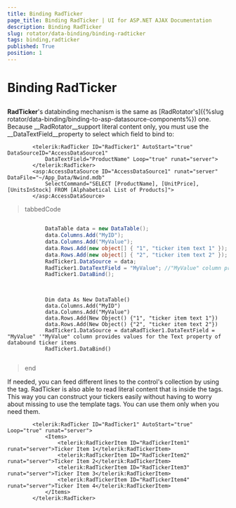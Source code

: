 ```yaml
---
title: Binding RadTicker
page_title: Binding RadTicker | UI for ASP.NET AJAX Documentation
description: Binding RadTicker
slug: rotator/data-binding/binding-radticker
tags: binding,radticker
published: True
position: 1
---
```


# Binding RadTicker



## 

__RadTicker__'s databinding mechanism is the same as [RadRotator's]({%slug rotator/data-binding/binding-to-asp-datasource-components%}) one. Because __RadRotator__support literal content only, you must use the __DataTextField__property to select which field to bind to:



````ASPNET
	    <telerik:RadTicker ID="RadTicker1" AutoStart="true" DataSourceID="AccessDataSource1"
	        DataTextField="ProductName" Loop="true" runat="server">
	    </telerik:RadTicker>
	    <asp:AccessDataSource ID="AccessDataSource1" runat="server" DataFile="~/App_Data/Nwind.mdb"
	        SelectCommand="SELECT [ProductName], [UnitPrice], [UnitsInStock] FROM [Alphabetical List of Products]">
	    </asp:AccessDataSource>
````



>tabbedCode

````C#
	
			DataTable data = new DataTable();
			data.Columns.Add("MyID");
			data.Columns.Add("MyValue");
			data.Rows.Add(new object[] { "1", "ticker item text 1" });
			data.Rows.Add(new object[] { "2", "ticker item text 2" });
			RadTicker1.DataSource = data;
			RadTicker1.DataTextField = "MyValue"; //"MyValue" column provides values for the Text property of databound ticker items
			RadTicker1.DataBind();
	
````



````VB
	
	        Dim data As New DataTable()
	        data.Columns.Add("MyID")
	        data.Columns.Add("MyValue")
	        data.Rows.Add(New Object() {"1", "ticker item text 1"})
	        data.Rows.Add(New Object() {"2", "ticker item text 2"})
	        RadTicker1.DataSource = dataRadTicker1.DataTextField = "MyValue" '"MyValue" column provides values for the Text property of databound ticker items
	        RadTicker1.DataBind()
	
````


>end

If needed, you can feed different lines to the control's <items> collection by using the __<RadTickerItem>__ tag. RadTicker is also able to read literal content that is inside the __<RadTickerItem>__ tags. This way you can construct your tickers easily without having to worry about missing to use the template tags. You can use them only when you need them.

````ASPNET
	    <telerik:RadTicker ID="RadTicker1" AutoStart="true" Loop="true" runat="server">
	        <Items>
	            <telerik:RadTickerItem ID="RadTickerItem1" runat="server">Ticker Item 1</telerik:RadTickerItem>
	            <telerik:RadTickerItem ID="RadTickerItem2" runat="server">Ticker Item 2</telerik:RadTickerItem>
	            <telerik:RadTickerItem ID="RadTickerItem3" runat="server">Ticker Item 3</telerik:RadTickerItem>
	            <telerik:RadTickerItem ID="RadTickerItem4" runat="server">Ticker Item 4</telerik:RadTickerItem>
	        </Items>
	    </telerik:RadTicker>
````


